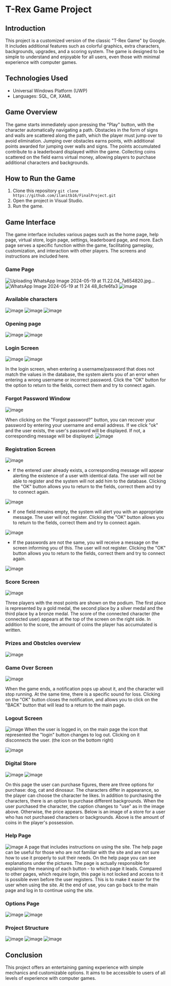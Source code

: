 # T-Rex Game Project

## Introduction

This project is a customized version of the classic "T-Rex Game" by Google. It includes additional features such as colorful graphics, extra characters, backgrounds, upgrades, and a scoring system. The game is designed to be simple to understand and enjoyable for all users, even those with minimal experience with computer games.

## Technologies Used

- Universal Windows Platform (UWP)
- Languages: SQL, C#, XAML

## Game Overview

The game starts immediately upon pressing the "Play" button, with the character automatically navigating a path. Obstacles in the form of signs and walls are scattered along the path, which the player must jump over to avoid elimination. Jumping over obstacles earns points, with additional points awarded for jumping over walls and signs. The points accumulated contribute to a leaderboard displayed within the game. Collecting coins scattered on the field earns virtual money, allowing players to purchase additional characters and backgrounds.

## How to Run the Game

1. Clone this repository `git clone https://github.com/ilanitb16/FinalProject.git`
2. Open the project in Visual Studio.
3. Run the game.
   
## Game Interface
The game interface includes various pages such as the home page, help page, virtual store, login page, settings, leaderboard page, and more. Each page serves a specific function within the game, facilitating gameplay, customization, and interaction with other players. The screens and instructions are included here.

### Game Page
![Uploading WhatsApp Image 2024-05-19 at 11.22.04_7a654820.jpg…]()
![WhatsApp Image 2024-05-19 at 11 24 48_8cfe6fa3](https://github.com/ilanitb16/FinalProject/assets/97344492/e360761c-acdb-4da5-a98d-993bc6cc61e6)
![image](https://github.com/ilanitb16/FinalProject/assets/97344492/2afb047a-c6ad-4363-8e1d-21c5a0086e39)

### Available characters 
![image](https://github.com/ilanitb16/FinalProject/assets/97344492/38c9f7c6-9604-4893-a822-b95d447280cf)
![image](https://github.com/ilanitb16/FinalProject/assets/97344492/de2d48d7-fc47-49d7-b13d-47144c0983c7)
![image](https://github.com/ilanitb16/FinalProject/assets/97344492/ca3da3c6-5544-4cd5-a487-2c07a566ec9f)


### Opening page
![image](https://github.com/ilanitb16/FinalProject/assets/97344492/172a62ae-be63-4c62-b644-57a6fc58fb4e)
![image](https://github.com/ilanitb16/FinalProject/assets/97344492/04b183ae-d8b5-40b5-a206-0176ccaec6ab)

### Login Screen
![image](https://github.com/ilanitb16/FinalProject/assets/97344492/3a0eb247-ea73-4a1a-91b0-cf1da88344c6)
![image](https://github.com/ilanitb16/FinalProject/assets/97344492/5f1e9fe5-ca41-4d3a-b525-8259388a58a4)

In the login screen, when entering a username/password that does not match the values ​​in the database, the system alerts you of an error when entering a wrong username or incorrect password.
Click the "OK" button for the option to return to the fields, correct them and try to connect again.

### Forgot Password Window
![image](https://github.com/ilanitb16/FinalProject/assets/97344492/1937fc0a-6ea4-4947-9cee-4765b4e744e9)

When clicking on the "Forgot password?" button, you can recover your password by entering your username and email address. If we click "ok" and the user exists, the user's password will be displayed. If not, a corresponding message will be displayed:
![image](https://github.com/ilanitb16/FinalProject/assets/97344492/6eceb7c5-4d05-481d-a4df-ed6aaac93306)

### Registration Screen
![image](https://github.com/ilanitb16/FinalProject/assets/97344492/13fd7cb1-30e6-4b33-b9e3-c28ff2528074)

- If the entered user already exists, a corresponding message will appear alerting the existence of a user with identical data. The user will not be able to register and the system will not add him to the database. Clicking the "OK" button allows you to return to the fields, correct them and try to connect again.

![image](https://github.com/ilanitb16/FinalProject/assets/97344492/b621e568-397c-4a07-8ea8-80502604a4a6)

- If one field remains empty, the system will alert you with an appropriate message. The user will not register.
Clicking the "OK" button allows you to return to the fields, correct them and try to connect again.

![image](https://github.com/ilanitb16/FinalProject/assets/97344492/06ab7dd0-f42f-4b1a-803c-a6623f9787c7)

- If the passwords are not the same, you will receive a message on the screen informing you of this. The user will not register.
Clicking the "OK" button allows you to return to the fields, correct them and try to connect again.

![image](https://github.com/ilanitb16/FinalProject/assets/97344492/cd27b134-2114-4e2b-9041-26c5c2aeb534)

### Score Screen
![image](https://github.com/ilanitb16/FinalProject/assets/97344492/5bef8e52-2d64-45fc-9c46-ddc869b00f6b)

Three players with the most points are shown on the podium. The first place is represented by a gold medal, the second place by a silver medal and the third place by a bronze medal.
The score of the connected character (the connected user) appears at the top of the screen on the right side. In addition to the score, the amount of coins the player has accumulated is written.

### Prizes and Obstcles overview
![image](https://github.com/ilanitb16/FinalProject/assets/97344492/a9112f4f-5c4f-40f9-81b2-449beb996f70)

### Game Over Screen
![image](https://github.com/ilanitb16/FinalProject/assets/97344492/bdae9470-9a1a-4cac-ac8b-d3c0819ab301)

When the game ends, a notification pops up about it, and the character will stop running. At the same time, there is a specific sound for loss. Clicking on the "OK" button closes the notification, and allows you to click on the "BACK" button that will lead to a return to the main page.

### Logout Screen
![image](https://github.com/ilanitb16/FinalProject/assets/97344492/92ce7ca9-ca93-43bd-8088-def0f3a16480)
When the user is logged in, on the main page the icon that represented the "login" button changes to log out. Clicking on it disconnects the user. (the icon on the bottom right)

![image](https://github.com/ilanitb16/FinalProject/assets/97344492/f5e334d3-640b-4364-945d-53e4c905f12f)

### Digital Store
![image](https://github.com/ilanitb16/FinalProject/assets/97344492/4c080af9-0ade-41a4-b0af-53e3f5a0c8aa)
![image](https://github.com/ilanitb16/FinalProject/assets/97344492/be2433bf-9ff4-48b7-8991-a51d16a6b8b1)

On this page the user can purchase figures, there are three options for purchase: dog, cat and dinosaur. The characters differ in appearance, so the player can choose the character he likes. In addition to purchasing the characters, there is an option to purchase different backgrounds.
When the user purchased the character, the caption changes to "use" as in the image above. Otherwise, the price appears. Below is an image of a store for a user who has not purchased characters or backgrounds.
Above is the amount of coins in the player's possession.

### Help Page
![image](https://github.com/ilanitb16/FinalProject/assets/97344492/6e7f610e-d996-4a5a-800d-b53ef77397af)
A page that includes instructions on using the site. The help page can be useful for those who are not familiar with the site and are not sure how to use it properly to suit their needs.
On the help page you can see explanations under the pictures. The page is actually responsible for explaining the meaning of each button - to which page it leads.
Compared to other pages, which require login, this page is not locked and access to it is possible even before the user registers. This is to make it easier for the user when using the site.
At the end of use, you can go back to the main page and log in to continue using the site.

### Options Page
![image](https://github.com/ilanitb16/FinalProject/assets/97344492/e2b726cd-f6cf-47a4-8009-01bf1ade7b9e)
![image](https://github.com/ilanitb16/FinalProject/assets/97344492/367aedc0-bce1-4e4b-a758-1a5e15f2371b)


### Project Structure
![image](https://github.com/ilanitb16/FinalProject/assets/97344492/dfb5f94c-1733-4e47-8fa4-725f9e29f2d5)
![image](https://github.com/ilanitb16/FinalProject/assets/97344492/c00ec20f-90ce-43c4-b79e-e3e6a664b562)
![image](https://github.com/ilanitb16/FinalProject/assets/97344492/22be0653-ff8b-483d-b555-d1e0681ffddd)


## Conclusion

This project offers an entertaining gaming experience with simple mechanics and customizable options. It aims to be accessible to users of all levels of experience with computer games.
